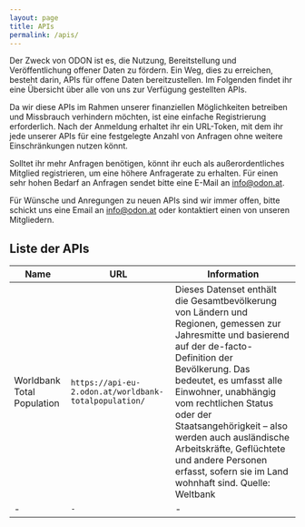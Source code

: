 ```yaml
---
layout: page
title: APIs
permalink: /apis/
---
```


Der Zweck von ODON ist es, die Nutzung, Bereitstellung und Veröffentlichung offener Daten zu fördern. Ein Weg, dies zu erreichen, besteht darin, APIs für offene Daten bereitzustellen. Im Folgenden findet ihr eine Übersicht über alle von uns zur Verfügung gestellten APIs.

Da wir diese APIs im Rahmen unserer finanziellen Möglichkeiten betreiben und Missbrauch verhindern möchten, ist eine einfache Registrierung erforderlich. Nach der Anmeldung erhaltet ihr ein URL-Token, mit dem ihr jede unserer APIs für eine festgelegte Anzahl von Anfragen ohne weitere Einschränkungen nutzen könnt.

Solltet ihr mehr Anfragen benötigen, könnt ihr euch als außerordentliches Mitglied registrieren, um eine höhere Anfragerate zu erhalten. Für einen sehr hohen Bedarf an Anfragen sendet bitte eine E-Mail an [info@odon.at](mailto:info@odon.at).

Für Wünsche und Anregungen zu neuen APIs sind wir immer offen, bitte schickt uns eine Email an [info@odon.at](mailto:info@odon.at) oder kontaktiert einen von unseren Mitgliedern.

## Liste der APIs

| Name                                | URL                                             | Information             |
|--------------------------------------------|-------------------------------------------------|---------------------------------|
| Worldbank Total Population                               | `https://api-eu-2.odon.at/worldbank-totalpopulation/`                       |        Dieses Datenset enthält die Gesamtbevölkerung von Ländern und Regionen, gemessen zur Jahresmitte und basierend auf der de-facto-Definition der Bevölkerung. Das bedeutet, es umfasst alle Einwohner, unabhängig vom rechtlichen Status oder der Staatsangehörigkeit – also werden auch ausländische Arbeitskräfte, Geflüchtete und andere Personen erfasst, sofern sie im Land wohnhaft sind. Quelle: Weltbank   |
| -                               | `-`                       | -           |



